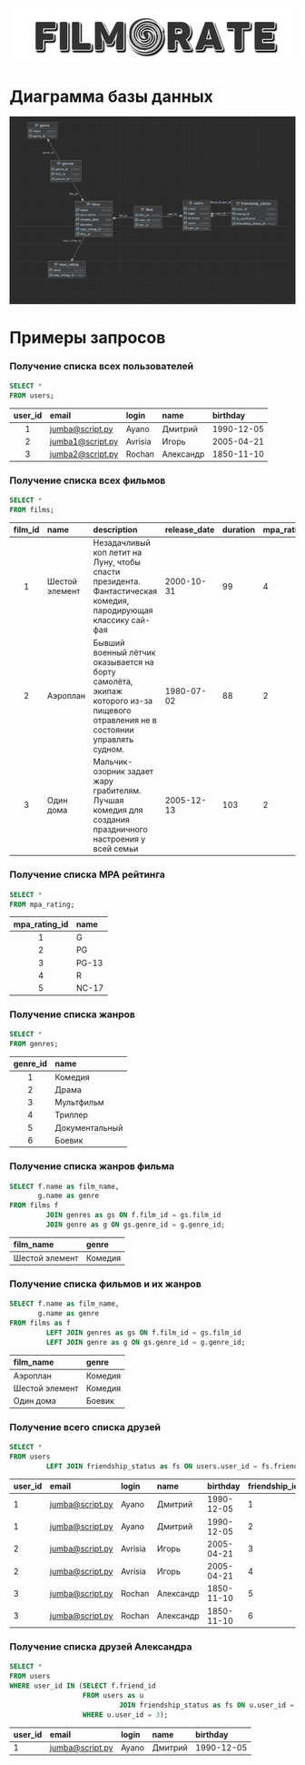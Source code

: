 <p align="center">
    <img src="./assets/images/logo.png">
</p>

# Диаграмма базы данных

![Schema image](./assets/images/schema.png)

# Примеры запросов

### Получение списка всех пользователей

```sql
SELECT *
FROM users;
```

| user\_id | email            | login   | name      | birthday   |
|:--------:|:-----------------|:--------|:----------|:-----------|
|    1     | jumba@script.py  | Ayano   | Дмитрий   | 1990-12-05 |
|    2     | jumba1@script.py | Avrisia | Игорь     | 2005-04-21 |
|    3     | jumba2@script.py | Rochan  | Александр | 1850-11-10 |

### Получение списка всех фильмов

```sql
SELECT *
FROM films;
```

| film\_id | name           | description                                                                                                                     | release\_date | duration | mpa\_rating\_id |
|:--------:|:---------------|:--------------------------------------------------------------------------------------------------------------------------------|:--------------|:---------|:----------------|
|    1     | Шестой элемент | Незадачливый коп летит на Луну, чтобы спасти президента. Фантастическая комедия, пародирующая классику сай-фая                  | 2000-10-31    | 99       | 4               |
|    2     | Аэроплан       | Бывший военный лётчик оказывается на борту самолёта, экипаж которого из-за пищевого отравления не в состоянии управлять судном. | 1980-07-02    | 88       | 2               |
|    3     | Один дома      | Мальчик-озорник задает жару грабителям. Лучшая комедия для создания праздничного настроения у всей семьи                        | 2005-12-13    | 103      | 2               |

### Получение списка MPA рейтинга

```sql
SELECT *
FROM mpa_rating;
```

| mpa\_rating\_id | name  |
|:---------------:|:------|
|        1        | G     |
|        2        | PG    |
|        3        | PG-13 |
|        4        | R     |
|        5        | NC-17 |

### Получение списка жанров

```sql
SELECT *
FROM genres;
```

| genre\_id | name           |
|:---------:|:---------------|
|     1     | Комедия        |
|     2     | Драма          |
|     3     | Мультфильм     |
|     4     | Триллер        |
|     5     | Документальный |
|     6     | Боевик         |

### Получение списка жанров фильма

```sql
SELECT f.name as film_name,
       g.name as genre
FROM films f
         JOIN genres as gs ON f.film_id = gs.film_id
         JOIN genre as g ON gs.genre_id = g.genre_id;
```

| film_name      | genre   |
|:---------------|:--------|
| Шестой элемент | Комедия |

### Получение списка фильмов и их жанров

```sql
SELECT f.name as film_name,
       g.name as genre
FROM films as f
         LEFT JOIN genres as gs ON f.film_id = gs.film_id
         LEFT JOIN genre as g ON gs.genre_id = g.genre_id;
```

| film_name      | genre   |
|:---------------|:--------|
| Аэроплан       | Комедия |
| Шестой элемент | Комедия |
| Один дома      | Боевик  |

### Получение всего списка друзей

```sql
SELECT *
FROM users
         LEFT JOIN friendship_status as fs ON users.user_id = fs.friend_id;
```

| user\_id | email           | login   | name      | birthday   | friendship\_id | user\_id | friend\_id | is\_confirm |
|:---------|:----------------|:--------|:----------|:-----------|:---------------|:---------|:-----------|:------------|
| 1        | jumba@script.py | Ayano   | Дмитрий   | 1990-12-05 | 1              | 1        | 2          | true        |
| 1        | jumba@script.py | Ayano   | Дмитрий   | 1990-12-05 | 2              | 1        | 3          | true        |
| 2        | jumba@script.py | Avrisia | Игорь     | 2005-04-21 | 3              | 2        | 1          | true        |
| 2        | jumba@script.py | Avrisia | Игорь     | 2005-04-21 | 4              | 2        | 3          | true        |
| 3        | jumba@script.py | Rochan  | Александр | 1850-11-10 | 5              | 3        | 1          | true        |
| 3        | jumba@script.py | Rochan  | Александр | 1850-11-10 | 6              | 3        | 2          | false       |

### Получение списка друзей Александра

```sql
SELECT *
FROM users
WHERE user_id IN (SELECT f.friend_id
                  FROM users as u
                           JOIN friendship_status as fs ON u.user_id = fs.user_id
                  WHERE u.user_id = 3);
```

| user\_id | email           | login | name    | birthday   |
|:---------|:----------------|:------|:--------|:-----------|
| 1        | jumba@script.py | Ayano | Дмитрий | 1990-12-05 |
